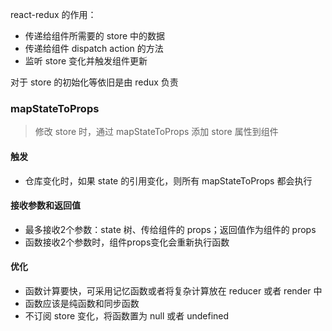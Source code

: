 react-redux 的作用：
- 传递给组件所需要的 store 中的数据
- 传递给组件 dispatch action 的方法
- 监听 store 变化并触发组件更新

对于 store 的初始化等依旧是由 redux 负责

### mapStateToProps
> 修改 store 时，通过 mapStateToProps 添加 store 属性到组件

#### 触发
- 仓库变化时，如果 state 的引用变化，则所有 mapStateToProps 都会执行

#### 接收参数和返回值
- 最多接收2个参数：state 树、传给组件的 props；返回值作为组件的 props
- 函数接收2个参数时，组件props变化会重新执行函数

#### 优化
- 函数计算要快，可采用记忆函数或者将复杂计算放在 reducer 或者 render 中
- 函数应该是纯函数和同步函数
- 不订阅 store 变化，将函数置为 null 或者 undefined
